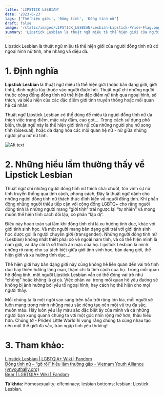 ```yaml
---
title: 'LIPSTICK LESBIAN'
date: '2023-6-23'
tags: ['Thể hiện giới', 'Đồng tính', 'Đồng tính nữ']
draft: false
image: '/static/images/LIPSTICK_LESBIAN/Lesbian-Lipstick-Pride-Flag.png'
summary: 'Lipstick Lesbian là thuật ngữ miêu tả thể hiện giới của người đồng tính nữ có ngoại hình nữ tính, nhẹ nhàng và điệu đà.'
---
```


Lipstick Lesbian là thuật ngữ miêu tả thể hiện giới của người đồng tính nữ có ngoại hình nữ tính, nhẹ nhàng và điệu đà.

# **1. Định nghĩa**

**Lipstick Lesbian** là thuật ngữ miêu tả thể hiện giới (hoặc bản dạng giới, giới tính), định nghĩa tùy thuộc vào người được hỏi. Thuật ngữ chỉ những người thuộc cộng đồng đồng tính nữ thể hiện đặc điểm nữ tính qua ngoại hình, sở thích, và biểu hiện của các đặc điểm giới tính truyền thống hoặc mối quan hệ cá nhân.

Thuật ngữ Lipstick Lesbian có thể dùng để miêu tả người đồng tính nữ ưa thích việc trang điểm, mặc váy đầm, cao gót,... Trong cách sử dụng phổ biến, thuật ngữ này là thể hiện giới tính nữ của những người phụ nữ song tính (bisexual), hoặc đa dạng hóa các mối quan hệ nữ - nữ giữa những người phụ nữ nữ tính.

![Alt text](/static/images/LIPSTICK_LESBIAN/Lesbian-Lipstick-Pride-Flag.png 'Cờ tự hào của Lipstick Lesbian')

# **2. Những hiểu lầm thường thấy về Lipstick Lesbian**

Thuật ngữ chỉ những người đồng tính nữ thích chải chuốt, tôn vinh sự nữ tính truyền thống qua tính cách, phong cách, Đây là thuật ngữ dành cho những người đồng tính nữ thách thức định kiến về người đồng tính. Khi phần đông những người thiếu tiếp cận với cộng đồng LGBTQ+ cho rằng người đồng tính là những người mang “giới tính” trái ngược lại “tự nhiên” và mong muốn thể hiện tính cách đối lập, có phần “lập dị”.

Điều này hoàn toàn sai lầm khi đồng tính chỉ là xu hướng tính dục, khác với giới tính sinh học. Và một người mang bản dạng giới trái với giới tính sinh học được gọi là người chuyển giới (transgender). Những người đồng tính nữ (Lesbian) không nhất thiết phải có vẻ ngoài nam tính, và cố thể hiện mình là nam giới, và đây chỉ là sở thích ăn mặc của họ. Lipstick Lesbian là minh chứng rõ ràng cho sự tách biệt giữa giới tính sinh học, bản dạng giới, thể hiện giới và xu hướng tính dục,…

Thể hiện giới hay bản dạng giới này cũng không hề liên quan đến vai trò tình dục hay thiên hướng lãng mạn, thậm chí là tính cách của họ. Trong mối quan hệ đồng tính, một người Lipstick Lesbian vẫn có thể đóng vai trò như “chồng” hoặc không là gì cả. Việc phân vai trong mối quan hệ yêu đương sẽ không bị ảnh hưởng bởi yếu tố ngoại hình, hay cách họ thể hiện cho mọi người thấy.

Mỗi chúng ta là một ngôi sao sáng trên bầu trời rộng lớn kia, mỗi người sẽ luôn mang trong mình những màu sắc riêng tạo nên một vũ trụ đa sắc, muôn màu. Hãy luôn yêu lấy màu sắc đặc biệt ấy của mình và cả những người bạn xung quanh chúng ta với một góc nhìn rộng mở hơn, thấu hiểu hơn. Chúng tớ - Pride’s Little World hi vọng rằng chúng ta cùng nhau tạo nên một thế giới đa sắc, tràn ngập tình yêu thương!

# **3. Tham khảo:**

[Lipstick Lesbian | LGBTQIA+ Wiki | Fandom](https://lgbtqia.fandom.com/wiki/Twink)\
[Đồng tính nữ – “gỡ rối” hiểu lầm thường gặp - Vietnam Youth Alliance (vnyouthally.org)](https://vnyouthally.org/dong-tinh-nu-go-roi-hieu-lam-thuong-gap/)\
[Bear | LGBTQIA+ Wiki | Fandom](https://lgbtqia.fandom.com/wiki/Bear)

**Từ khóa:** Homosexuality; effeminacy; lesbian bottoms; lesbian; Lipstick Lesbian.
